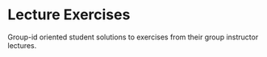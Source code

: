 # Lecture Exercises

Group-id oriented student solutions to exercises from their group instructor
lectures.

